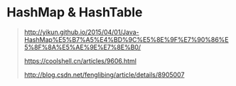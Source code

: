 # HashMap & HashTable

> http://yikun.github.io/2015/04/01/Java-HashMap%E5%B7%A5%E4%BD%9C%E5%8E%9F%E7%90%86%E5%8F%8A%E5%AE%9E%E7%8E%B0/
>
> https://coolshell.cn/articles/9606.html
>
> http://blog.csdn.net/fenglibing/article/details/8905007
